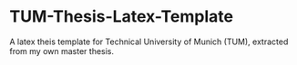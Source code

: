 # TUM-Thesis-Latex-Template
A latex theis template for Technical University of Munich (TUM), extracted from my own master thesis.
